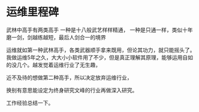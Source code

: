 # 运维里程碑
武林中高手有两类高手
一种是十八般武艺样样精通，
一种是只通一样，类似十年磨一剑，剑越练越短，最后人剑合一的境界

运维就如第一种武林高手，各类武器顺手拿来既用，但论其功力，就只能摇头了。
我做运维5年之久，大大小小软件用了不少，但是真正理解其原理，能够运用自如的没几个。越发觉着运维行业了无生趣，

近不及待的想做第二种高手，所以决定放弃运维行业，

换别有意思能设定为终身研究文峰的行业再做深入研究。

工作经验总结一下。
